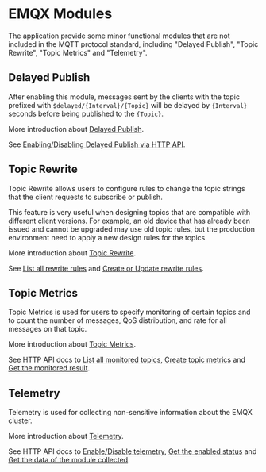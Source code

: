 # EMQX Modules

The application provide some minor functional modules that are not included in the MQTT
protocol standard, including "Delayed Publish", "Topic Rewrite", "Topic Metrics" and "Telemetry".


## Delayed Publish

After enabling this module, messages sent by the clients with the topic prefixed with
`$delayed/{Interval}/{Topic}` will be delayed by `{Interval}` seconds before
being published to the `{Topic}`.

More introduction about [Delayed Publish](https://www.emqx.io/docs/en/v5.0/mqtt/mqtt-delayed-publish.html).

See [Enabling/Disabling Delayed Publish via HTTP API](https://www.emqx.io/docs/en/v5.0/admin/api-docs.html#tag/MQTT/paths/~1mqtt~1delayed/put).


## Topic Rewrite

Topic Rewrite allows users to configure rules to change the topic strings that
the client requests to subscribe or publish.

This feature is very useful when designing topics that are compatible with different
client versions. For example, an old device that has already been issued and cannot
be upgraded may use old topic rules, but the production environment need to apply
a new design rules for the topics.

More introduction about [Topic Rewrite](https://www.emqx.io/docs/en/v5.0/mqtt/mqtt-topic-rewrite.html).

See [List all rewrite rules](https://www.emqx.io/docs/en/v5.0/admin/api-docs.html#tag/MQTT/paths/~1mqtt~1topic_rewrite/get)
and [Create or Update rewrite rules](https://www.emqx.io/docs/en/v5.0/admin/api-docs.html#tag/MQTT/paths/~1mqtt~1topic_rewrite/put).


## Topic Metrics

Topic Metrics is used for users to specify monitoring of certain topics and to
count the number of messages, QoS distribution, and rate for all messages on that topic.

More introduction about [Topic Metrics](https://www.emqx.io/docs/en/v5.0/dashboard/diagnose.html#topic-metrics).

See HTTP API docs to [List all monitored topics](https://www.emqx.io/docs/en/v5.0/admin/api-docs.html#tag/MQTT/paths/~1mqtt~1topic_metrics/get),
[Create topic metrics](https://www.emqx.io/docs/en/v5.0/admin/api-docs.html#tag/MQTT/paths/~1mqtt~1topic_metrics/post)
and [Get the monitored result](https://www.emqx.io/docs/en/v5.0/admin/api-docs.html#tag/MQTT/paths/~1mqtt~1topic_metrics~1%7Btopic%7D/get).


## Telemetry

Telemetry is used for collecting non-sensitive information about the EMQX cluster.

More introduction about [Telemetry](https://www.emqx.io/docs/en/v5.0/telemetry/telemetry.html#telemetry).

See HTTP API docs to [Enable/Disable telemetry](https://www.emqx.io/docs/en/v5.0/admin/api-docs.html#tag/Telemetry/paths/~1telemetry~1status/put),
[Get the enabled status](https://www.emqx.io/docs/en/v5.0/admin/api-docs.html#tag/Telemetry/paths/~1telemetry~1status/get)
and [Get the data of the module collected](https://www.emqx.io/docs/en/v5.0/admin/api-docs.html#tag/Telemetry/paths/~1telemetry~1data/get).
